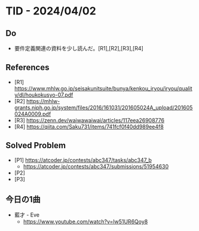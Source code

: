 # TID - 2024/04/02
<!--
## Learnings
- 
- 
-->


## Do
- 要件定義関連の資料を少し読んだ。[R1],[R2],[R3],[R4]


<!--
## Reflections & Insights
- 
- 
-->

<!--
## Plans for Tomorrow
- 
- 
-->

## References
- [R1] https://www.mhlw.go.jp/seisakunitsuite/bunya/kenkou_iryou/iryou/quality/dl/houkokusyo-07.pdf
- [R2] https://mhlw-grants.niph.go.jp/system/files/2016/161031/201605024A_upload/201605024A0009.pdf
- [R3] https://zenn.dev/waiwawaiwai/articles/117eea26908776
- [R4] https://qiita.com/Saku731/items/741fcf0f40dd989ee4f8

## Solved Problem
- [P1] https://atcoder.jp/contests/abc347/tasks/abc347_b
    - https://atcoder.jp/contests/abc347/submissions/51954630
- [P2] 
- [P3] 



## 今日の1曲
- 藍才 - Eve
    - https://www.youtube.com/watch?v=lw51UR6Qoy8
